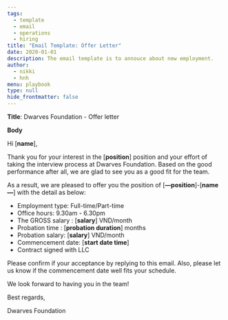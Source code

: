 ```yaml
---
tags: 
  - template
  - email
  - operations
  - hiring
title: "Email Template: Offer Letter"
date: 2020-01-01
description: The email template is to annouce about new employment. 
author:
  - nikki
  - hnh
menu: playbook
type: null
hide_frontmatter: false
---
```


**Title**: Dwarves Foundation - Offer letter

**Body**

Hi [**name**],

Thank you for your interest in the [**position**] position and your effort of taking the interview process at Dwarves Foundation. Based on the good performance after all, we are glad to see you as a good fit for the team.

As a result, we are pleased to offer you the position of [**—position**]-[**name—**] with the detail as below:

- Employment type: Full-time/Part-time
- Office hours: 9.30am - 6.30pm
- The GROSS salary : [**salary**] VND/month
- Probation time : [**probation duration**] months
- Probation salary: [**salary**] VND/month
- Commencement date: [**start date time**]
- Contract signed with LLC

Please confirm if your acceptance by replying to this email. Also, please let us know if the commencement date well fits your schedule.

We look forward to having you in the team!

Best regards,

Dwarves Foundation